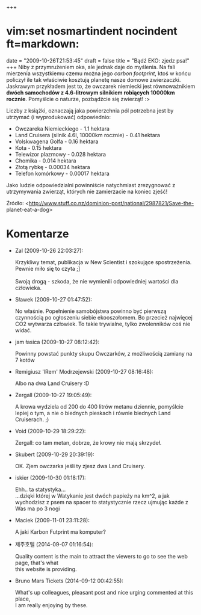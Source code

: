 +++
# vim:set nosmartindent nocindent ft=markdown:
date = "2009-10-26T21:53:45"
draft = false
title = "Bądź EKO: zjedz psa!"
+++
Niby z przymrużeniem oka, ale jednak daje do myślenia. Na fali mierzenia
wszystkiemu czemu można jego _carbon footprint_, ktoś w końcu policzył ile tak
właściwie kosztują planetę nasze domowe zwierzaczki. Jaskrawym przykładem jest
to, że owczarek niemiecki jest równoważnikiem **dwóch samochodów z
4.6-litrowym silnikiem robiących 10000km rocznie**. Pomyślcie o naturze,
pozbądźcie się zwierząt! :>

Liczby z książki, oznaczają jaka powierzchnia pól potrzebna jest by utrzymać
(i wyprodukować) odpowiednio:

  * Owczareka Niemieckiego - 1.1 hektara
  * Land Cruisera (silnik 4.6l, 10000km rocznie) - 0.41 hektara
  * Volskwagena Golfa - 0.16 hektara
  * Kota - 0.15 hektara
  * Telewizor plazmowy - 0.028 hektara
  * Chomika - 0.014 hektara
  * Złotą rybkę - 0.00034 hektara
  * Telefon komórkowy - 0.00017 hektara

Jako ludzie odpowiedzialni powinniście natychmiast zrezygnować z utrzymywania
zwierząt, których nie zamierzacie na koniec zjeść!

Źródło: <http://www.stuff.co.nz/dominion-post/national/2987821/Save-the-
planet-eat-a-dog>

# Komentarze

* Zal (2009-10-26 22:03:27): <p>Krzykliwy temat, publikacja w New Scientist i
  szokujące spostrzeżenia. Pewnie miło się to czyta ;]<br />  <br />  Swoją
  drogą - szkoda, że nie wymienili odpowiedniej wartości dla człowieka.</p>
* Sławek (2009-10-27 01:47:52): <p>No właśnie. Popełnienie samobójstwa powinno
  być pierwszą czynnością po ogłoszeniu siebie ekooszołomem. Bo przecież
  najwięcej CO2 wytwarza człowiek. To takie trywialne, tylko zwolenników coś nie
  widać.</p>
* jam łasica (2009-10-27 08:12:42): <p>Powinny powstać punkty skupu Owczarków, z
  możliwością zamiany na 7 kotów</p>
* Remigiusz 'lRem' Modrzejewski (2009-10-27 08:16:48): <p>Albo na dwa Land
  Cruisery :D</p>
* Zergall (2009-10-27 19:05:49): <p>A krowa wydziela od 200 do 400 litrów metanu
  dziennie, pomyślcie lepiej o tym, a nie o biednych pieskach i równie biednych
  Land Cruiserach. ;)</p>
* Void (2009-10-29 18:29:22): <p>Zergall: co tam metan, dobrze, że krowy nie
  mają skrzydeł.</p>
* Skubert (2009-10-29 20:39:19): <p>OK. Zjem owczarka jeśli ty zjesz dwa Land
  Cruisery.</p>
* iskier (2009-10-30 01:18:17): <p>Ehh.. ta statystyka...<br />  ...dzięki
  której w Watykanie jest dwóch papieży na km^2, a jak wychodzisz z psem na
  spacer to statystycznie rzecz ujmując każde z Was ma po 3 nogi</p>
* Maciek (2009-11-01 23:11:28): <p>A jaki Karbon Futprint ma komputer?</p>
* 제주호텔 (2014-09-07 01:16:54): <p>Quality content is the main to attract the
  viewers to go to see the web page, that's what <br /> this website is
  providing.</p>
* Bruno Mars Tickets (2014-09-12 00:42:55): <p>What's up colleagues, pleasant
  post and nice urging commented at this place,<br /> I am really enjoying by
  these.</p>
